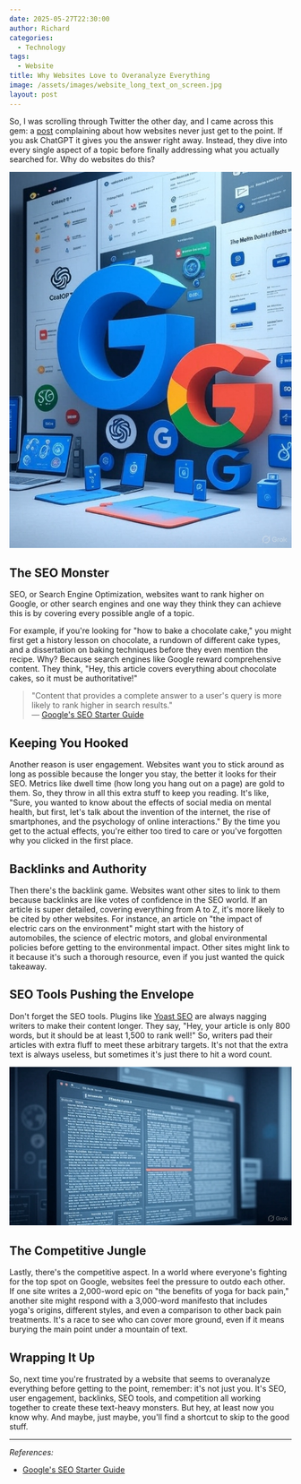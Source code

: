 ```yaml
---
date: 2025-05-27T22:30:00
author: Richard
categories:
  - Technology
tags:
  - Website
title: Why Websites Love to Overanalyze Everything
image: /assets/images/website_long_text_on_screen.jpg
layout: post
---
```

So, I was scrolling through Twitter the other day, and I came across this gem: a [post](https://x.com/programmerByDay/status/1927189984710140408) complaining about how websites never just get to the point. If you ask ChatGPT it gives you the answer right away. Instead, they dive into every single aspect of a topic before finally addressing what you actually searched for. Why do websites do this? 

![big google logo with small chatGPT logo](/assets/images/big_google_vs_gpt.jpg "Big google logo with small chatGPT logo")

## The SEO Monster

 SEO, or Search Engine Optimization, websites want to rank higher on Google, or other search engines and one way they think they can achieve this is by covering every possible angle of a topic.

 For example, if you're looking for "how to bake a chocolate cake," you might first get a history lesson on chocolate, a rundown of different cake types, and a dissertation on baking techniques before they even mention the recipe. Why? Because search engines like Google reward comprehensive content. They think, "Hey, this article covers everything about chocolate cakes, so it must be authoritative!" 

> "Content that provides a complete answer to a user's query is more likely to rank higher in search results."  
> — [Google's SEO Starter Guide](https://developers.google.com/search/docs/fundamentals/seo-starter-guide)

## Keeping You Hooked

Another reason is user engagement. Websites want you to stick around as long as possible because the longer you stay, the better it looks for their SEO. Metrics like dwell time (how long you hang out on a page) are gold to them. So, they throw in all this extra stuff to keep you reading. It's like, "Sure, you wanted to know about the effects of social media on mental health, but first, let's talk about the invention of the internet, the rise of smartphones, and the psychology of online interactions." By the time you get to the actual effects, you're either too tired to care or you've forgotten why you clicked in the first place.

## Backlinks and Authority

Then there's the backlink game. Websites want other sites to link to them because backlinks are like votes of confidence in the SEO world. If an article is super detailed, covering everything from A to Z, it's more likely to be cited by other websites. For instance, an article on "the impact of electric cars on the environment" might start with the history of automobiles, the science of electric motors, and global environmental policies before getting to the environmental impact. Other sites might link to it because it's such a thorough resource, even if you just wanted the quick takeaway.

## SEO Tools Pushing the Envelope

Don't forget the SEO tools. Plugins like [Yoast SEO](https://yoast.com/) are always nagging writers to make their content longer. They say, "Hey, your article is only 800 words, but it should be at least 1,500 to rank well!" So, writers pad their articles with extra fluff to meet these arbitrary targets. It's not that the extra text is always useless, but sometimes it's just there to hit a word count.

![Long text on a screen for a website](/assets/images/website_long_text_on_screen.jpg "Long text on a screen for a website")

## The Competitive Jungle

Lastly, there's the competitive aspect. In a world where everyone's fighting for the top spot on Google, websites feel the pressure to outdo each other. If one site writes a 2,000-word epic on "the benefits of yoga for back pain," another site might respond with a 3,000-word manifesto that includes yoga's origins, different styles, and even a comparison to other back pain treatments. It's a race to see who can cover more ground, even if it means burying the main point under a mountain of text.

## Wrapping It Up

So, next time you're frustrated by a website that seems to overanalyze everything before getting to the point, remember: it's not just you. It's SEO, user engagement, backlinks, SEO tools, and competition all working together to create these text-heavy monsters. But hey, at least now you know why. And maybe, just maybe, you'll find a shortcut to skip to the good stuff.

---

_References:_

- [Google's SEO Starter Guide](https://developers.google.com/search/docs/fundamentals/seo-starter-guide)
